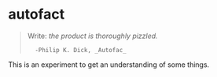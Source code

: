# autofact
> Write: _the product is thoroughly pizzled._
>
>       -Philip K. Dick, _Autofac_

This is an experiment to get an understanding of some things.
